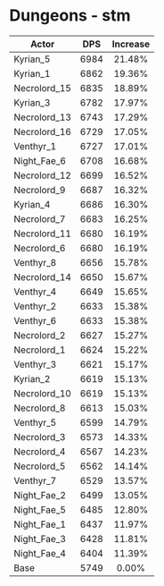 # Dungeons - stm
| Actor | DPS | Increase |
|---|:---:|:---:|
|Kyrian_5|6984|21.48%|
|Kyrian_1|6862|19.36%|
|Necrolord_15|6835|18.89%|
|Kyrian_3|6782|17.97%|
|Necrolord_13|6743|17.29%|
|Necrolord_16|6729|17.05%|
|Venthyr_1|6727|17.01%|
|Night_Fae_6|6708|16.68%|
|Necrolord_12|6699|16.52%|
|Necrolord_9|6687|16.32%|
|Kyrian_4|6686|16.30%|
|Necrolord_7|6683|16.25%|
|Necrolord_11|6680|16.19%|
|Necrolord_6|6680|16.19%|
|Venthyr_8|6656|15.78%|
|Necrolord_14|6650|15.67%|
|Venthyr_4|6649|15.65%|
|Venthyr_2|6633|15.38%|
|Venthyr_6|6633|15.38%|
|Necrolord_2|6627|15.27%|
|Necrolord_1|6624|15.22%|
|Venthyr_3|6621|15.17%|
|Kyrian_2|6619|15.13%|
|Necrolord_10|6619|15.13%|
|Necrolord_8|6613|15.03%|
|Venthyr_5|6599|14.79%|
|Necrolord_3|6573|14.33%|
|Necrolord_4|6567|14.23%|
|Necrolord_5|6562|14.14%|
|Venthyr_7|6529|13.57%|
|Night_Fae_2|6499|13.05%|
|Night_Fae_5|6485|12.80%|
|Night_Fae_1|6437|11.97%|
|Night_Fae_3|6428|11.81%|
|Night_Fae_4|6404|11.39%|
|Base|5749|0.00%|
